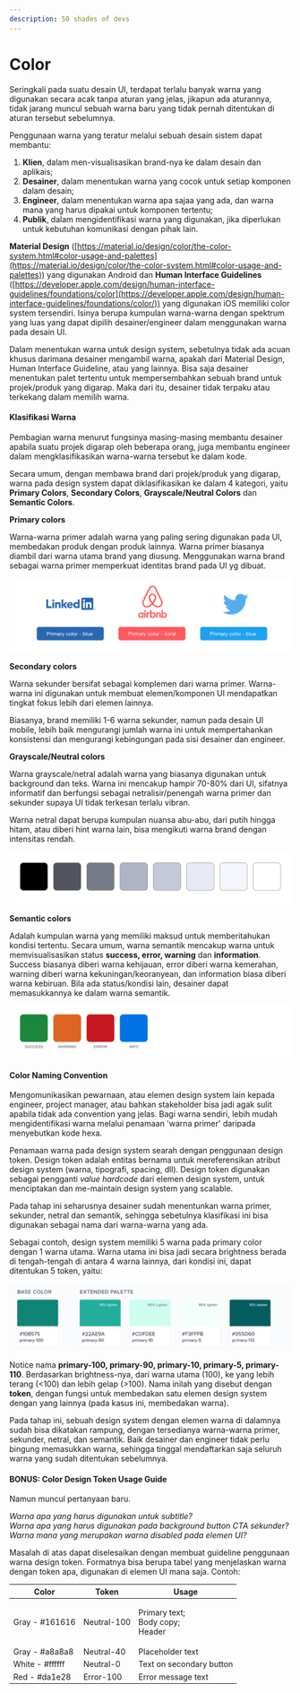 ```yaml
---
description: 50 shades of devs
---
```


# Color

Seringkali pada suatu desain UI, terdapat terlalu banyak warna yang digunakan secara acak tanpa aturan yang jelas, jikapun ada aturannya, tidak jarang muncul sebuah warna baru yang tidak pernah ditentukan di aturan tersebut sebelumnya.

Penggunaan warna yang teratur melalui sebuah desain sistem dapat membantu:

1. **Klien**, dalam men-visualisasikan brand-nya ke dalam desain dan aplikais;
2. **Desainer**, dalam menentukan warna yang cocok untuk setiap komponen dalam desain;
3. **Engineer**, dalam menentukan warna apa sajaa yang ada, dan warna mana yang harus dipakai untuk komponen tertentu;
4. **Publik**, dalam mengidentifikasi warna yang digunakan, jika diperlukan untuk kebutuhan komunikasi dengan pihak lain.

**Material Design** ([https://material.io/design/color/the-color-system.html#color-usage-and-palettes](https://material.io/design/color/the-color-system.html#color-usage-and-palettes)) yang digunakan Android dan **Human Interface Guidelines** ([https://developer.apple.com/design/human-interface-guidelines/foundations/color](https://developer.apple.com/design/human-interface-guidelines/foundations/color/)) yang digunakan iOS memiliki color system tersendiri. Isinya berupa kumpulan warna-warna dengan spektrum yang luas yang dapat dipilih desainer/engineer dalam menggunakan warna pada desain UI.&#x20;

Dalam menentukan warna untuk design system, sebetulnya tidak ada acuan khusus darimana desainer mengambil warna, apakah dari Material Design, Human Interface Guideline, atau yang lainnya. Bisa saja desainer menentukan palet tertentu untuk mempersembahkan sebuah brand untuk projek/produk yang digarap. Maka dari itu, desainer tidak terpaku atau terkekang dalam memilih warna.

#### Klasifikasi Warna

Pembagian warna menurut fungsinya masing-masing membantu desainer apabila suatu projek digarap oleh beberapa orang, juga membantu engineer dalam mengklasifikasikan warna-warna tersebut ke dalam kode.&#x20;

Secara umum, dengan membawa brand dari projek/produk yang digarap, warna pada design system dapat diklasifikasikan ke dalam 4 kategori, yaitu **Primary Colors**, **Secondary Colors**, **Grayscale/Neutral Colors** dan **Semantic Colors**.

**Primary colors**

Warna-warna primer adalah warna yang paling sering digunakan pada UI, membedakan produk dengan produk lainnya. Warna primer biasanya diambil dari warna utama brand yang diusung. Menggunakan warna brand sebagai warna primer memperkuat identitas brand pada UI yg dibuat.

![Warna primer dan warna brand](<../../../.gitbook/assets/image (3) (2).png>)

**Secondary colors**

Warna sekunder bersifat sebagai komplemen dari warna primer. Warna-warna ini digunakan untuk membuat elemen/komponen UI mendapatkan tingkat fokus lebih dari elemen lainnya.&#x20;

Biasanya, brand memiliki 1-6 warna sekunder, namun pada desain UI mobile, lebih baik mengurangi jumlah warna ini untuk mempertahankan konsistensi dan mengurangi kebingungan pada sisi desainer dan engineer.

**Grayscale/Neutral colors**

Warna grayscale/netral adalah warna yang biasanya digunakan untuk background dan teks. Warna ini mencakup hampir 70-80% dari UI, sifatnya informatif dan berfungsi sebagai netralisir/penengah warna primer dan sekunder supaya UI tidak terkesan terlalu vibran.

Warna netral dapat berupa kumpulan nuansa abu-abu, dari putih hingga hitam, atau diberi hint warna lain, bisa mengikuti warna brand dengan intensitas rendah.

![Warna grayscale/netral untuk background dan teks](<../../../.gitbook/assets/image (51).png>)

**Semantic colors**

Adalah kumpulan warna yang memiliki maksud untuk memberitahukan kondisi tertentu. Secara umum, warna semantik mencakup warna untuk memvisualisasikan status **success, error, warning** dan **information**. Success biasanya diberi warna kehijauan, error diberi warna kemerahan, warning diberi warna kekuningan/keoranyean, dan information biasa diberi warna kebiruan. Bila ada status/kondisi lain, desainer dapat memasukkannya ke dalam warna semantik.

![Warna semantik](<../../../.gitbook/assets/image (34) (2).png>)

#### Color Naming Convention

Mengomunikasikan pewarnaan, atau elemen design system lain kepada engineer, project manager, atau bahkan stakeholder bisa jadi agak sulit apabila tidak ada convention yang jelas. Bagi warna sendiri, lebih mudah mengidentifikasi warna melalui penamaan 'warna primer' daripada menyebutkan kode hexa.

Penamaan warna pada design system searah dengan penggunaan design token. Design token adalah entitas bernama untuk mereferensikan atribut design system (warna, tipografi, spacing, dll). Design token digunakan sebagai pengganti _value hardcode_ dari elemen design system, untuk menciptakan dan me-maintain design system yang scalable.

Pada tahap ini seharusnya desainer sudah menentunkan warna primer, sekunder, netral dan semantik, sehingga sebetulnya klasifikasi ini bisa digunakan sebagai nama dari warna-warna yang ada.

Sebagai contoh, design system memiliki 5 warna pada primary color dengan 1 warna utama. Warna utama ini bisa jadi secara brightness berada di tengah-tengah di antara 4 warna lainnya, dari kondisi ini, dapat ditentukan 5 token, yaitu:

![Warna primer dengan 5 design token](<../../../.gitbook/assets/image (6).png>)

Notice nama **primary-100, primary-90, primary-10, primary-5, primary-110**. Berdasarkan brightness-nya, dari warna utama (100), ke yang lebih terang (<100) dan lebih gelap (>100). Nama inilah yang disebut dengan **token**, dengan fungsi untuk membedakan satu elemen design system dengan yang lainnya (pada kasus ini, membedakan warna).

Pada tahap ini, sebuah design system dengan elemen warna di dalamnya sudah bisa dikatakan rampung, dengan tersedianya warna-warna primer, sekunder, netral, dan semantik. Baik desainer dan engineer tidak perlu bingung memasukkan warna, sehingga tinggal mendaftarkan saja seluruh warna yang sudah ditentukan sebelumnya.

#### BONUS: Color Design Token Usage Guide

Namun muncul pertanyaan baru.

_Warna apa yang harus digunakan untuk subtitle?_\
_Warna apa yang harus digunakan pada background button CTA sekunder?_\
_Warna mana yang merupakan warna disabled pada elemen UI?_

Masalah di atas dapat diselesaikan dengan membuat guideline penggunaan warna design token. Formatnya bisa berupa tabel yang menjelaskan warna dengan token apa, digunakan di elemen UI mana saja. Contoh:

| Color           | Token       | Usage                                        |
| --------------- | ----------- | -------------------------------------------- |
| Gray - #161616  | Neutral-100 | <p>Primary text;<br>Body copy;<br>Header</p> |
| Gray - #a8a8a8  | Neutral-40  | Placeholder text                             |
| White - #ffffff | Neutral-0   | Text on secondary button                     |
| Red - #da1e28   | Error-100   | Error message text                           |
